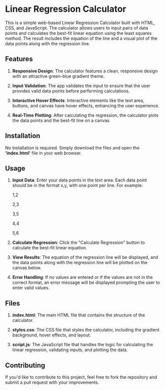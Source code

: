 # Linear Regression Calculator
This is a simple web-based Linear Regression Calculator built with HTML, CSS, and JavaScript. The calculator allows users to input pairs of data points and calculates the best-fit linear equation using the least squares method. The result includes the equation of the line and a visual plot of the data points along with the regression line.

## Features

1. **Responsive Design**: The calculator features a clean, responsive design with an attractive green-blue gradient theme.

2. **Input Validation**: The app validates the input to ensure that the user provides valid data points before performing calculations.

3. **Interactive Hover Effects**: Interactive elements like the text area, buttons, and canvas have hover effects, enhancing the user experience.

4. **Real-Time Plotting**: After calculating the regression, the calculator plots the data points and the best-fit line on a canvas.

## Installation

No installation is required. Simply download the files and open the **'index.html'** file in your web browser.

## Usage

1. **Input Data**: Enter your data points in the text area. Each data point should be in the format x,y, with one point per line. For example:

    1,2

    2,3

    3,5

    4,4

    5,6

2. **Calculate Regression**: Click the "Calculate Regression" button to calculate the best-fit linear equation.

3. **View Results**: The equation of the regression line will be displayed, and the data points along with the regression line will be plotted on the canvas below.

4. **Error Handling**: If no values are entered or if the values are not in the correct format, an error message will be displayed prompting the user to enter valid values.

## Files

1. **index.html**: The main HTML file that contains the structure of the calculator.

2. **styles.css**: The CSS file that styles the calculator, including the gradient background, hover effects, and layout.

3. **script.js**: The JavaScript file that handles the logic for calculating the linear regression, validating inputs, and plotting the data.

## Contributing

If you'd like to contribute to this project, feel free to fork the repository and submit a pull request with your improvements.
